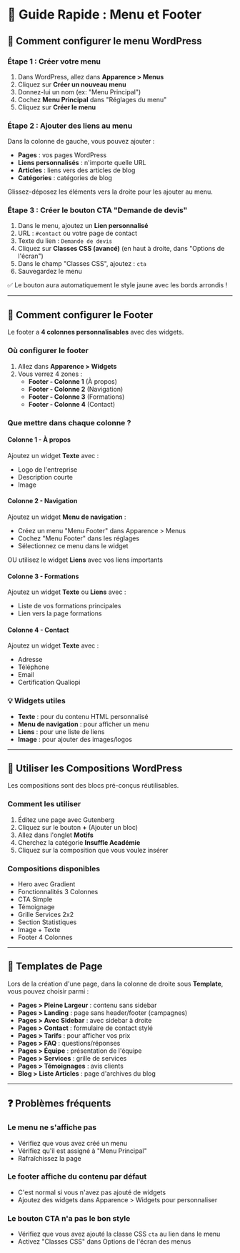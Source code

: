 # 🎯 Guide Rapide : Menu et Footer

## 📍 Comment configurer le menu WordPress

### Étape 1 : Créer votre menu
1. Dans WordPress, allez dans **Apparence > Menus**
2. Cliquez sur **Créer un nouveau menu**
3. Donnez-lui un nom (ex: "Menu Principal")
4. Cochez **Menu Principal** dans "Réglages du menu"
5. Cliquez sur **Créer le menu**

### Étape 2 : Ajouter des liens au menu
Dans la colonne de gauche, vous pouvez ajouter :
- **Pages** : vos pages WordPress
- **Liens personnalisés** : n'importe quelle URL
- **Articles** : liens vers des articles de blog
- **Catégories** : catégories de blog

Glissez-déposez les éléments vers la droite pour les ajouter au menu.

### Étape 3 : Créer le bouton CTA "Demande de devis"
1. Dans le menu, ajoutez un **Lien personnalisé**
2. URL : `#contact` ou votre page de contact
3. Texte du lien : `Demande de devis`
4. Cliquez sur **Classes CSS (avancé)** (en haut à droite, dans "Options de l'écran")
5. Dans le champ "Classes CSS", ajoutez : `cta`
6. Sauvegardez le menu

✅ Le bouton aura automatiquement le style jaune avec les bords arrondis !

---

## 🦶 Comment configurer le Footer

Le footer a **4 colonnes personnalisables** avec des widgets.

### Où configurer le footer
1. Allez dans **Apparence > Widgets**
2. Vous verrez 4 zones :
   - **Footer - Colonne 1** (À propos)
   - **Footer - Colonne 2** (Navigation)
   - **Footer - Colonne 3** (Formations)
   - **Footer - Colonne 4** (Contact)

### Que mettre dans chaque colonne ?

#### Colonne 1 - À propos
Ajoutez un widget **Texte** avec :
- Logo de l'entreprise
- Description courte
- Image

#### Colonne 2 - Navigation
Ajoutez un widget **Menu de navigation** :
- Créez un menu "Menu Footer" dans Apparence > Menus
- Cochez "Menu Footer" dans les réglages
- Sélectionnez ce menu dans le widget

OU utilisez le widget **Liens** avec vos liens importants

#### Colonne 3 - Formations
Ajoutez un widget **Texte** ou **Liens** avec :
- Liste de vos formations principales
- Lien vers la page formations

#### Colonne 4 - Contact
Ajoutez un widget **Texte** avec :
- Adresse
- Téléphone
- Email
- Certification Qualiopi

### 💡 Widgets utiles
- **Texte** : pour du contenu HTML personnalisé
- **Menu de navigation** : pour afficher un menu
- **Liens** : pour une liste de liens
- **Image** : pour ajouter des images/logos

---

## 🎨 Utiliser les Compositions WordPress

Les compositions sont des blocs pré-conçus réutilisables.

### Comment les utiliser
1. Éditez une page avec Gutenberg
2. Cliquez sur le bouton **+** (Ajouter un bloc)
3. Allez dans l'onglet **Motifs**
4. Cherchez la catégorie **Insuffle Académie**
5. Cliquez sur la composition que vous voulez insérer

### Compositions disponibles
- Hero avec Gradient
- Fonctionnalités 3 Colonnes
- CTA Simple
- Témoignage
- Grille Services 2x2
- Section Statistiques
- Image + Texte
- Footer 4 Colonnes

---

## 📝 Templates de Page

Lors de la création d'une page, dans la colonne de droite sous **Template**, vous pouvez choisir parmi :

- **Pages > Pleine Largeur** : contenu sans sidebar
- **Pages > Landing** : page sans header/footer (campagnes)
- **Pages > Avec Sidebar** : avec sidebar à droite
- **Pages > Contact** : formulaire de contact stylé
- **Pages > Tarifs** : pour afficher vos prix
- **Pages > FAQ** : questions/réponses
- **Pages > Équipe** : présentation de l'équipe
- **Pages > Services** : grille de services
- **Pages > Témoignages** : avis clients
- **Blog > Liste Articles** : page d'archives du blog

---

## ❓ Problèmes fréquents

### Le menu ne s'affiche pas
- Vérifiez que vous avez créé un menu
- Vérifiez qu'il est assigné à "Menu Principal"
- Rafraîchissez la page

### Le footer affiche du contenu par défaut
- C'est normal si vous n'avez pas ajouté de widgets
- Ajoutez des widgets dans Apparence > Widgets pour personnaliser

### Le bouton CTA n'a pas le bon style
- Vérifiez que vous avez ajouté la classe CSS `cta` au lien dans le menu
- Activez "Classes CSS" dans Options de l'écran des menus

